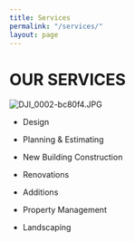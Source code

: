 ```yaml
---
title: Services
permalink: "/services/"
layout: page
---
```


# OUR SERVICES


![DJI_0002-bc80f4.JPG](/uploads/DJI_0002-bc80f4.JPG)


* Design

* Planning & Estimating

* New Building Construction

* Renovations

* Additions

* Property Management

* Landscaping